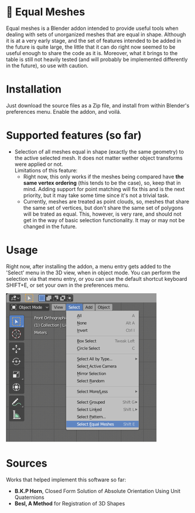 # :hammer: Equal Meshes
Equal meshes is a Blender addon intended to provide useful tools when dealing with sets of unorganized meshes that are equal in shape.
Although it is at a very early stage, and the set of features intended to be added in the future is quite large, the little that it can do right now seemed to be useful enough to share the code as it is. Moreover, what it brings to the table is still not heavily tested (and will probably be implemented differently in the future), so use with caution.

# Installation
Just download the source files as a Zip file, and install from within Blender's preferences menu. Enable the addon, and voilá.

# Supported features (so far)
* Selection of all meshes equal in shape (exactly the same geometry) to the active selected mesh. It does not matter wether object transforms were applied or not.  
  Limitations of this feature:
  * Right now, this only works if the meshes being compared have **the same vertex ordering** (this tends to be the case), so, keep that in mind. Adding support for point matching will fix this and is the next priority, but it may take some time since it's not a trivial task.
  * Currently, meshes are treated as point clouds, so, meshes that share the same set of vertices, but don't share the same set of polygons will be trated as equal. This, however, is very rare, and should not get in the way of basic selection functionality. It may or may not be changed in the future.
# Usage
Right now, after installing the addon, a menu entry gets added to the 'Select' menu in the 3D view, when in object mode. You can perform the selection via that menu entry, or you can use the default shortcut keyboard SHIFT+E, or set your own in the preferences menu.
  
![alt text](https://github.com/nachgsanchez/equalmeshes/blob/master/images/menu_entry.png?raw=true)

# Sources
Works that helped implement this software so far:
  * **B.K.P Horn**, Closed Form Solution of Absolute Orientation Using Unit Quaternions
  * **Besl, A Method** for Registration of 3D Shapes
